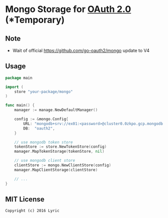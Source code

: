 # Mongo Storage for [OAuth 2.0](https://github.com/go-oauth2/oauth2) (*Temporary)

## Note

- Wait of official <https://github.com/go-oauth2/mongo> update to V4

## Usage

``` go
package main

import (
	store "your-package/mongo"
)

func main() {
	manager := manage.NewDefaultManager()

	config := &mongo.Config{
		URL: "mongodb+srv://ex01:<password>@cluster0.0zkpo.gcp.mongodb.net/<dbname>?retryWrites=true&w=majority",
		DB:  "oauth2",
	}

	// use mongodb token store
	tokenStore := store.NewTokenStore(config)
	manager.MapTokenStorage(tokenStore, nil)

	// use mongodb client store
	clientStore := mongo.NewClientStore(config)
	manager.MapClientStorage(clientStore)

	// ...
}
```

## MIT License

```
Copyright (c) 2016 Lyric
```
